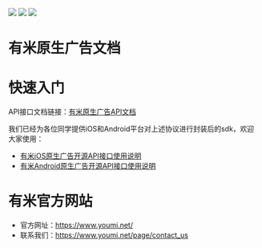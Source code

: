 [![](https://img.shields.io/badge/license-MIT-blue.svg)](LICENSE) [![](https://img.shields.io/badge/android-1.2.0-blue.svg)](https://github.com/youmi/nativead/releases/tag/android-1.2.0) [![](https://img.shields.io/badge/ios-1.0.4-blue.svg)](https://github.com/youmi/nativead/releases/tag/1.0.4)

有米原生广告文档
===========

# 快速入门

API接口文档链接：[有米原生广告API文档](有米原生广告API文档.md)

我们已经为各位同学提供iOS和Android平台对上述协议进行封装后的sdk，欢迎大家使用：

* [有米iOS原生广告开源API接口使用说明](YMNativeAdS-iOS)
* [有米Android原生广告开源API接口使用说明](YMNativeAdS-android)

# 有米官方网站

* 官方网址：https://www.youmi.net/
* 联系我们：https://www.youmi.net/page/contact_us

